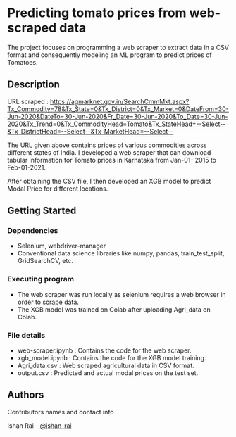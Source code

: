 # Predicting tomato prices from web-scraped data

The project focuses on programming a web scraper to extract data in a CSV format and
consequently modeling an ML program to predict prices of Tomatoes.

## Description

URL scraped : https://agmarknet.gov.in/SearchCmmMkt.aspx?Tx_Commodity=78&Tx_State=0&Tx_District=0&Tx_Market=0&DateFrom=30-Jun-2020&DateTo=30-Jun-2020&Fr_Date=30-Jun-2020&To_Date=30-Jun-2020&Tx_Trend=0&Tx_CommodityHead=Tomato&Tx_StateHead=--Select--&Tx_DistrictHead=--Select--&Tx_MarketHead=--Select--

The URL given above contains prices of various commodities across different states of India. I developed
a web scraper that can download tabular information for Tomato prices in Karnataka from Jan-01-
2015 to Feb-01-2021. 

After obtaining the CSV file, I then developed an XGB model to predict Modal Price for different locations.

## Getting Started

### Dependencies

* Selenium, webdriver-manager
* Conventional data science libraries like numpy, pandas, train_test_split, GridSearchCV, etc.

### Executing program

* The web scraper was run locally as selenium requires a web browser in order to scrape data.
* The XGB model was trained on Colab after uploading Agri_data on Colab.

### File details

* web-scraper.ipynb : Contains the code for the web scraper.
* xgb_model.ipynb : Contains the code for the XGB model training.
* Agri_data.csv : Web scraped agricultural data in CSV format.
* output.csv : Predicted and actual modal prices on the test set.

## Authors

Contributors names and contact info

Ishan Rai - [@ishan-rai](https://www.linkedin.com/in/ishan-rai/)
